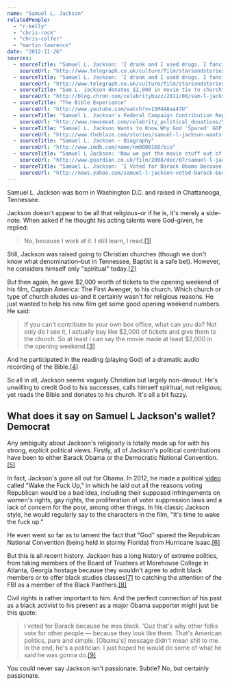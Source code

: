 ```yaml
---
name: "Samuel L. Jackson"
relatedPeople:
  - "r-kelly"
  - "chris-rock"
  - "chris-colfer"
  - "martin-lawrence"
date: "2012-11-26"
sources:
  - sourceTitle: "Samuel L. Jackson: 'I drank and I used drugs. I fancied myself as Oliver Reed"
    sourceUrl: "http://www.telegraph.co.uk/culture/film/starsandstories/9214431/Samuel-L-Jackson-I-drank-and-I-used-drugs.-I-fancied-myself-as-Oliver-Reed.html"
  - sourceTitle: "Samuel L. Jackson: 'I drank and I used drugs. I fancied myself as Oliver Reed"
    sourceUrl: "http://www.telegraph.co.uk/culture/film/starsandstories/9214431/Samuel-L-Jackson-I-drank-and-I-used-drugs.-I-fancied-myself-as-Oliver-Reed.html"
  - sourceTitle: "Sam L. Jackson donates $2,000 in movie tix to church"
    sourceUrl: "http://blog.chron.com/celebritybuzz/2011/08/sam-l-jackson-donates-2000-in-movie-tix-to-church/"
  - sourceTitle: "The Bible Experience"
    sourceUrl: "http://www.youtube.com/watch?v=1SM4A8aa47U"
  - sourceTitle: "Samuel L. Jackson's Federal Campaign Contribution Report"
    sourceUrl: "http://www.newsmeat.com/celebrity_political_donations/Samuel_L_Jackson.php"
  - sourceTitle: "Samuel L. Jackson Wants to Know Why God 'Spared' GOP From Tropical Storm Isaac"
    sourceUrl: "http://www.theblaze.com/stories/samuel-l-jackson-wants-to-know-why-god-spared-gop-from-tropical-storm-isaac/"
  - sourceTitle: "Samuel L. Jackson – Biography"
    sourceUrl: "http://www.imdb.com/name/nm0000168/bio"
  - sourceTitle: "Samuel L Jackson: 'Now we got the movie stuff out of the way, let's talk about something serious.'"
    sourceUrl: "http://www.guardian.co.uk/film/2008/dec/07/samuel-l-jackson-hollywood-film"
  - sourceTitle: "Samuel L. Jackson: 'I Voted for Barack Obama Because He Was Black.'"
    sourceUrl: "http://news.yahoo.com/samuel-l-jackson-voted-barack-because-black-174806076.html"
---
```


Samuel L. Jackson was born in Washington D.C. and raised in Chattanooga, Tennessee.

Jackson doesn't appear to be all that religious–or if he is, it's merely a side-note. When asked if he thought his acting talents were God-given, he replied:

>No, because I work at it. I still learn, I read.<a class="source-citation" href="http://www.telegraph.co.uk/culture/film/starsandstories/9214431/Samuel-L-Jackson-I-drank-and-I-used-drugs.-I-fancied-myself-as-Oliver-Reed.html" title="Samuel L. Jackson: &apos;I drank and I used drugs. I fancied myself as Oliver Reed">[1]</a>

Still, Jackson was raised going to Christian churches (though we don't know what denomination–but in Tennessee, Baptist is a safe bet). However, he considers himself only "spiritual" today.<a class="source-citation" href="http://www.telegraph.co.uk/culture/film/starsandstories/9214431/Samuel-L-Jackson-I-drank-and-I-used-drugs.-I-fancied-myself-as-Oliver-Reed.html" title="Samuel L. Jackson: &apos;I drank and I used drugs. I fancied myself as Oliver Reed">[2]</a>

But then again, he gave $2,000 worth of tickets to the opening weekend of his film, Captain America: The First Avenger, to his church. Which church or type of church eludes us–and it certainly wasn't for religious reasons. He just wanted to help his new film get some good opening weekend numbers. He said:

>If you can't contribute to your own box office, what can you do? Not only do I see it, I actually buy like $2,000 of tickets and give them to the church. So at least I can say the movie made at least $2,000 in the opening weekend.<a class="source-citation" href="http://blog.chron.com/celebritybuzz/2011/08/sam-l-jackson-donates-2000-in-movie-tix-to-church/" title="Sam L. Jackson donates $2,000 in movie tix to church">[3]</a>

And he participated in the reading (playing God) of a dramatic audio recording of the Bible.<a class="source-citation" href="http://www.youtube.com/watch?v=1SM4A8aa47U" title="The Bible Experience">[4]</a>

So all in all, Jackson seems vaguely Christian but largely non-devout. He's unwilling to credit God to his successes, calls himself spiritual, not religious; yet reads the Bible and donates to his church. It's all a bit fuzzy.


## What does it say on Samuel L Jackson's wallet? Democrat

Any ambiguity about Jackson's religiosity is totally made up for with his strong, explicit political views. Firstly, all of Jackson's political contributions have been to either Barack Obama or the Democratic National Convention.<a class="source-citation" href="http://www.newsmeat.com/celebrity_political_donations/Samuel_L_Jackson.php" title="Samuel L. Jackson&apos;s Federal Campaign Contribution Report">[5]</a>

In fact, Jackson's gone all out for Obama. In 2012, he made a political [video](http://www.huffingtonpost.com/2012/09/27/samuel-l-jackson-to-voters-wake-the-fck-up_n_1919317.html) called "Wake the Fuck Up," in which he laid out all the reasons voting Republican would be a bad idea, including their supposed infringements on women's rights, gay rights, the proliferation of voter suppression laws and a lack of concern for the poor, among other things. In his classic Jackson style, he would regularly say to the characters in the film, "It's time to wake the fuck up."

He even went so far as to lament the fact that "God" spared the Republican National Convention (being held in stormy Florida) from Hurricane Isaac.<a class="source-citation" href="http://www.theblaze.com/stories/samuel-l-jackson-wants-to-know-why-god-spared-gop-from-tropical-storm-isaac/" title="Samuel L. Jackson Wants to Know Why God &apos;Spared&apos; GOP From Tropical Storm Isaac">[6]</a>

But this is all recent history. Jackson has a long history of extreme politics, from taking members of the Board of Trustees at Morehouse College in Atlanta, Georgia hostage because they wouldn't agree to admit black members or to offer black studies classes<a class="source-citation" href="http://www.imdb.com/name/nm0000168/bio" title="Samuel L. Jackson – Biography">[7]</a> to catching the attention of the FBI as a member of the Black Panthers.<a class="source-citation" href="http://www.guardian.co.uk/film/2008/dec/07/samuel-l-jackson-hollywood-film" title="Samuel L Jackson: &apos;Now we got the movie stuff out of the way, let&apos;s talk about something serious.&apos;">[8]</a>

Civil rights is rather important to him. And the perfect connection of his past as a black activist to his present as a major Obama supporter might just be this quote:

>I voted for Barack because he was black. 'Cuz that's why other folks vote for other people — because they look like them. That's American politics, pure and simple. [Obama's] message didn't mean shit to me. In the end, he's a politician. I just hoped he would do some of what he said he was gonna do.<a class="source-citation" href="http://news.yahoo.com/samuel-l-jackson-voted-barack-because-black-174806076.html" title="Samuel L. Jackson: &apos;I Voted for Barack Obama Because He Was Black.&apos;">[9]</a>

You could never say Jackson isn't passionate. Subtle? No, but certainly passionate.